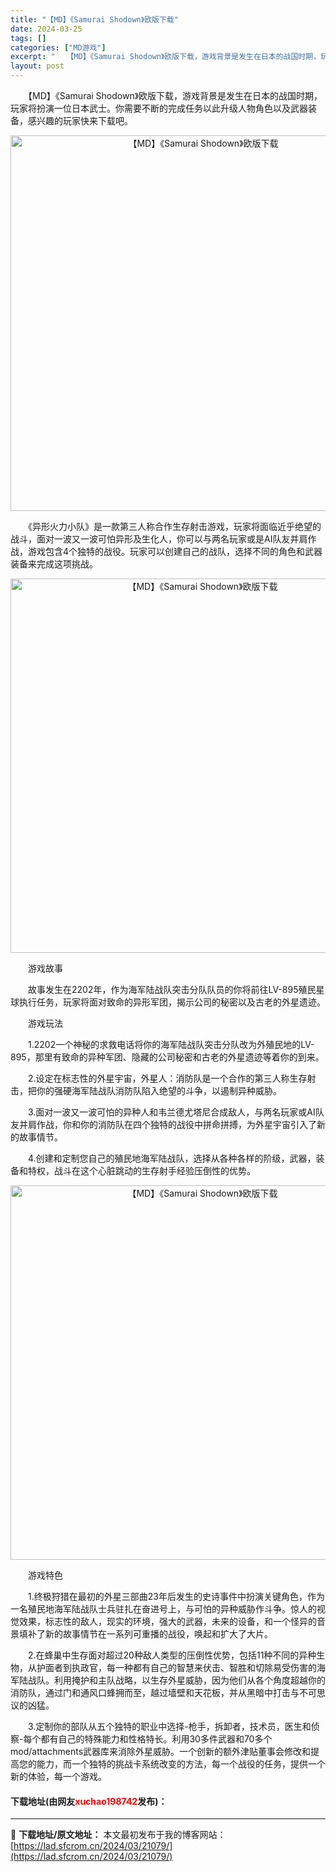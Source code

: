 ```yaml
---
title: "【MD】《Samurai Shodown》欧版下载"
date: 2024-03-25
tags: []
categories: ["MD游戏"]
excerpt: "　　【MD】《Samurai Shodown》欧版下载，游戏背景是发生在日本的战国时期，玩家将扮演一位日本武士。你需要不断的完成任务以此升级人物角色以及武器装备，感兴趣的玩家快来下载吧。 　　《异形火力小队》是一款第三人称合作生存射击游戏，玩家将面临近乎绝望的战斗，面对一波又一波可怕异形及生化人，你&hellip;"
layout: post
---
```


 <p>　　【MD】《Samurai Shodown》欧版下载，游戏背景是发生在日本的战国时期，玩家将扮演一位日本武士。你需要不断的完成任务以此升级人物角色以及武器装备，感兴趣的玩家快来下载吧。</p> <p align="center"><img align="" border="0" src="https://lad.sfcrom.cn/wp-content/uploads/2024/03/20240325_660111dd07286.png" width="601" alt="【MD】《Samurai Shodown》欧版下载" /></p> <p>　　《异形火力小队》是一款第三人称合作生存射击游戏，玩家将面临近乎绝望的战斗，面对一波又一波可怕异形及生化人，你可以与两名玩家或是AI队友并肩作战，游戏包含4个独特的战役。玩家可以创建自己的战队，选择不同的角色和武器装备来完成这项挑战。</p> <p align="center"><img align="" border="0" src="https://lad.sfcrom.cn/wp-content/uploads/2024/03/20240325_660111ddd0d7e.png" width="599" alt="【MD】《Samurai Shodown》欧版下载" /></p> <p>　　游戏故事</p> <p>　　故事发生在2202年，作为海军陆战队突击分队队员的你将前往LV-895殖民星球执行任务，玩家将面对致命的异形军团，揭示公司的秘密以及古老的外星遗迹。</p> <p>　　游戏玩法</p> <p>　　1.2202一个神秘的求救电话将你的海军陆战队突击分队改为外殖民地的LV-895，那里有致命的异种军团、隐藏的公司秘密和古老的外星遗迹等着你的到来。</p> <p>　　2.设定在标志性的外星宇宙，外星人：消防队是一个合作的第三人称生存射击，把你的强硬海军陆战队消防队陷入绝望的斗争，以遏制异种威胁。</p> <p>　　3.面对一波又一波可怕的异种人和韦兰德尤塔尼合成敌人，与两名玩家或AI队友并肩作战，你和你的消防队在四个独特的战役中拼命拼搏，为外星宇宙引入了新的故事情节。</p> <p>　　4.创建和定制您自己的殖民地海军陆战队，选择从各种各样的阶级，武器，装备和特权，战斗在这个心脏跳动的生存射手经验压倒性的优势。</p> <p align="center"><img align="" border="0" src="https://lad.sfcrom.cn/wp-content/uploads/2024/03/20240325_660111def13f4.png" width="599" alt="【MD】《Samurai Shodown》欧版下载" /></p> <p>　　游戏特色</p> <p>　　1.终极狩猎在最初的外星三部曲23年后发生的史诗事件中扮演关键角色，作为一名殖民地海军陆战队士兵驻扎在奋进号上，与可怕的异种威胁作斗争。惊人的视觉效果，标志性的敌人，现实的环境，强大的武器，未来的设备，和一个怪异的音景填补了新的故事情节在一系列可重播的战役，唤起和扩大了大片。</p> <p>　　2.在蜂巢中生存面对超过20种敌人类型的压倒性优势，包括11种不同的异种生物，从护面者到执政官，每一种都有自己的智慧来伏击、智胜和切除易受伤害的海军陆战队。利用掩护和主队战略，以生存外星威胁，因为他们从各个角度超越你的消防队，通过门和通风口蜂拥而至，越过墙壁和天花板，并从黑暗中打击与不可思议的凶猛。</p> <p>　　3.定制你的部队从五个独特的职业中选择-枪手，拆卸者，技术员，医生和侦察-每个都有自己的特殊能力和性格特长。利用30多件武器和70多个mod/attachments武器库来消除外星威胁。一个创新的额外津贴董事会修改和提高您的能力，而一个独特的挑战卡系统改变的方法，每一个战役的任务，提供一个新的体验，每一个游戏。</p> <p><h4>下载地址(由网友<font color="red">xuchao198742</font>发布)：</h4></p> 

---
📖 **下载地址/原文地址：** 本文最初发布于我的博客网站：[https://lad.sfcrom.cn/2024/03/21079/](https://lad.sfcrom.cn/2024/03/21079/)
